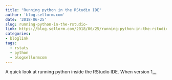 ```yaml
---
title: "Running python in the RStudio IDE"
author: 'blog.sellorm.com'
date: '2018-06-25'
slug: running-python-in-the-rstudio-
link: https://blog.sellorm.com/2018/06/25/running-python-in-the-rstudio-ide/
categories:
- bloglink
tags:
  - rstats
  - python
  - blogsellormcom
---
```


A quick look at running python inside the RStudio IDE. When version 1[... <i class="fas fa-external-link-alt"></i>](https://blog.sellorm.com/2018/06/25/running-python-in-the-rstudio-ide/)

